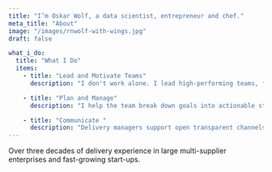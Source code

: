 ```yaml
---
title: "I’m Oskar Wolf, a data scientist, entrepreneur and chef."
meta_title: "About"
image: "/images/rnwolf-with-wings.jpg"
draft: false

what_i_do:
  title: "What I Do"
  items:
    - title: "Lead and Motivate Teams"
      description: "I don't work alone. I lead high-performing teams, fostering collaboration, keeping everyone motivated and removing obstacles that might slow down progress."

    - title: "Plan and Manage"
      description: "I help the team break down goals into actionable steps, create aligment on approach and plans to deliver. Manage resources to ensure team has what they need to get work done."

    - title: "Communicate "
      description: "Delivery managers support open transparent channels of communication between the team, stakeholders (clients, management, product or service users), and any other parties involved. Helping to keep everyone informed of progress, concerns and managing expectations throughout the product or service lifecycle."
---
```


Over three decades of delivery experience in large multi-supplier enterprises and fast-growing start-ups.
